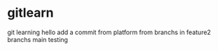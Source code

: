 # gitlearn
git learning
hello
add a commit from platform
from branchs
in feature2 branchs
main testing
